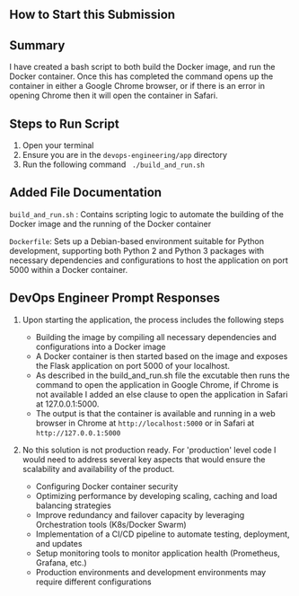 ## How to Start this Submission

## Summary

I have created a bash script to both build the Docker image, and run the Docker container. Once this has completed the command opens up the container in either a Google Chrome browser, or if there is an error in opening Chrome then it will open the container in Safari. 

## Steps to Run Script
1. Open your terminal 
2. Ensure you are in the `devops-engineering/app` directory 
3. Run the following command ``` ./build_and_run.sh```

## Added File Documentation

```build_and_run.sh``` : Contains scripting logic to automate the building of the Docker image and the running of the Docker container

```Dockerfile```: Sets up a Debian-based environment suitable for Python development, supporting both Python 2 and Python 3 packages with necessary dependencies and configurations to host the application on port 5000 within a Docker container.




## DevOps Engineer Prompt Responses

1. Upon starting the application, the process includes the following steps
    * Building the image by compiling all necessary dependencies and configurations into a Docker image
    * A Docker container is then started based on the image and exposes the Flask application on port 5000 of your localhost.
    * As described in the build_and_run.sh file the excutable then runs the command to open the application in Google Chrome, if Chrome is not available I added an else clause to open the application in Safari at 127.0.0.1:5000. 
    * The output is that the container is available and running in a web browser in Chrome at ```http://localhost:5000``` or in Safari at ```http://127.0.0.1:5000```     

2. No this solution is not production ready. For 'production' level code I would need to address several key aspects that would ensure the scalability and availability of the product. 
    * Configuring Docker container security
    * Optimizing performance by developing scaling, caching and load balancing strategies
    * Improve redundancy and failover capacity by leveraging Orchestration tools (K8s/Docker Swarm)
    * Implementation of a CI/CD pipeline to automate testing, deployment, and updates
    * Setup monitoring tools to monitor application health (Prometheus, Grafana, etc.)
    * Production environments and development environments may require different configurations 